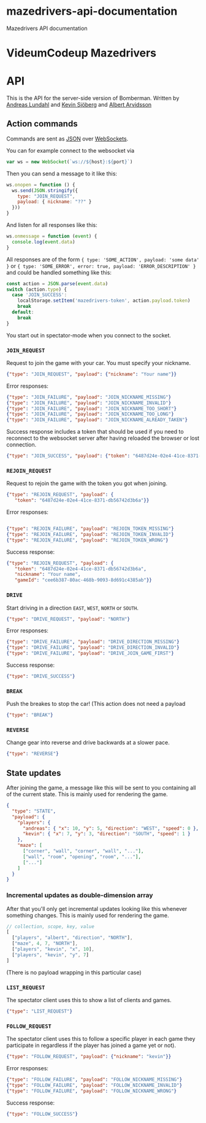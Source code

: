 # mazedrivers-api-documentation
Mazedrivers API documentation

# VideumCodeup Mazedrivers

# API

This is the API for the server-side version of Bomberman. Written by [Andreas
Lundahl](https://github.com/andreaslundahl) and [Kevin
Sjöberg](https://github.com/kevinsjoberg) and [Albert
Arvidsson](https://github.com/scmx)

## Action commands

Commands are sent as [JSON](http://json.org/) over
[WebSockets](https://developer.mozilla.org/en-US/docs/WebSockets).

You can for example connect to the websocket via

```javascript
var ws = new WebSocket(`ws://${host}:${port}`)
```

Then you can send a message to it like this:
```javascript
ws.onopen = function () {
  ws.send(JSON.stringify({
    type: "JOIN_REQUEST",
    payload: { nickname: "??" }
  }))
}
```

And listen for all responses like this:
```javascript
ws.onmessage = function (event) {
  console.log(event.data)
}
```

All responses are of the form `{ type: 'SOME_ACTION', payload: 'some data' }`
or `{ type: 'SOME_ERROR', error: true, payload: 'ERROR_DESCRIPTION' }` and
could be handled something like this:

```javascript
const action = JSON.parse(event.data)
switch (action.type) {
  case 'JOIN_SUCCESS':
    localStorage.setItem('mazedrivers-token', action.payload.token)
    break
  default:
    break
}
```

You start out in spectator-mode when you connect to the socket.

### `JOIN_REQUEST`

Request to join the game with your car. You must specify your nickname.

```json
{"type": "JOIN_REQUEST", "payload": {"nickname": "Your name"}}
```

Error responses:
```json
{"type": "JOIN_FAILURE", "payload": "JOIN_NICKNAME_MISSING"}
{"type": "JOIN_FAILURE", "payload": "JOIN_NICKNAME_INVALID"}
{"type": "JOIN_FAILURE", "payload": "JOIN_NICKNAME_TOO_SHORT"}
{"type": "JOIN_FAILURE", "payload": "JOIN_NICKNAME_TOO_LONG"}
{"type": "JOIN_FAILURE", "payload": "JOIN_NICKNAME_ALREADY_TAKEN"}
```

Success response includes a token that should be used if you need to reconnect
to the websocket server after having reloaded the browser or lost connection.

```json
{"type": "JOIN_SUCCESS", "payload": {"token": "6487d24e-02e4-41ce-8371-db56742d3b6a"}}
```

### `REJOIN_REQUEST`

Request to rejoin the game with the token you got when joining.

```json
{"type": "REJOIN_REQUEST", "payload": {
   "token": "6487d24e-02e4-41ce-8371-db56742d3b6a"}}
```

Error responses:
```json

{"type": "REJOIN_FAILURE", "payload": "REJOIN_TOKEN_MISSING"}
{"type": "REJOIN_FAILURE", "payload": "REJOIN_TOKEN_INVALID"}
{"type": "REJOIN_FAILURE", "payload": "REJOIN_TOKEN_WRONG"}
```

Success response:
```json
{"type": "REJOIN_REQUEST", "payload": {
   "token": "6487d24e-02e4-41ce-8371-db56742d3b6a",
   "nickname": "Your name",
   "gameId": "cee6b387-80ac-468b-9093-8d691c4385ab"}}
```

### `DRIVE`

Start driving in a direction `EAST`, `WEST`, `NORTH` or `SOUTH`.

```json
{"type": "DRIVE_REQUEST", "payload": "NORTH"}
```

Error responses:
```json
{"type": "DRIVE_FAILURE", "payload": "DRIVE_DIRECTION_MISSING"}
{"type": "DRIVE_FAILURE", "payload": "DRIVE_DIRECTION_INVALID"}
{"type": "DRIVE_FAILURE", "payload": "DRIVE_JOIN_GAME_FIRST"}
```

Success response:
```json
{"type": "DRIVE_SUCCESS"}
```

### `BREAK`

Push the breakes to stop the car! (This action does not need a payload

```json
{"type": "BREAK"}
```

### `REVERSE`

Change gear into reverse and drive backwards at a slower pace.

```json
{"type": "REVERSE"}
```

## State updates
After joining the game, a message like this will be sent to you containing all
of the current state. This is mainly used for rendering the game.

```json
{
  "type": "STATE",
  "payload": {
    "players": {
      "andreas": { "x": 10, "y": 5, "direction": "WEST", "speed": 0 },
      "kevin": { "x": 7, "y": 3, "direction": "SOUTH", "speed": 1 }
    },
    "maze": [
      ["corner", "wall", "corner", "wall", "..."],
      ["wall", "room", "opening", "room", "..."],
      ["..."]
    ]
  }
}
```

### Incremental updates as double-dimension array
After that you'll only get incremental updates looking like this whenever
something changes. This is mainly used for rendering the game.

```javascript
// collection, scope, key, value
[
  ["players", "albert", "direction", "NORTH"],
  ["maze", 4, 7, "NORTH"],
  ["players", "kevin", "x", 10],
  ["players", "kevin", "y", 7]
]
```
(There is no payload wrapping in this particular case)

### `LIST_REQUEST`
The spectator client uses this to show a list of clients and games.

```json
{"type": "LIST_REQUEST"}
```

### `FOLLOW_REQUEST`
The spectator client uses this to follow a specific player in each game they
participate in regardless if the player has joined a game yet or not).

```json
{"type": "FOLLOW_REQUEST", "payload": {"nickname": "kevin"}}
```

Error responses:
```json
{"type": "FOLLOW_FAILURE", "payload": "FOLLOW_NICKNAME_MISSING"}
{"type": "FOLLOW_FAILURE", "payload": "FOLLOW_NICKNAME_INVALID"}
{"type": "FOLLOW_FAILURE", "payload": "FOLLOW_NICKNAME_WRONG"}
```

Success response:
```json
{"type": "FOLLOW_SUCCESS"}
```
